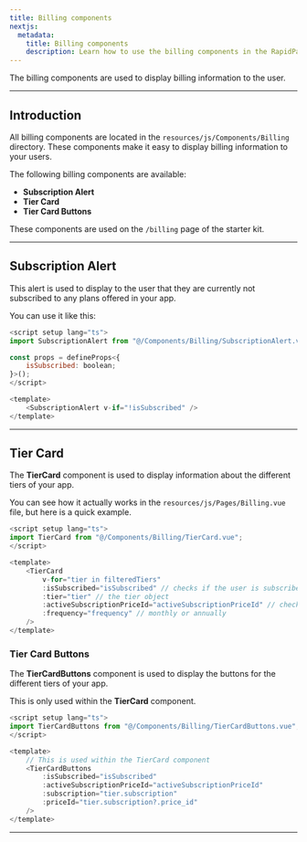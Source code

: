 ```yaml
---
title: Billing components
nextjs:
  metadata:
    title: Billing components
    description: Learn how to use the billing components in the RapidPage App Starter Kit.
---
```


The billing components are used to display billing information to the user.

---

## Introduction

All billing components are located in the `resources/js/Components/Billing` directory. These components make it easy to display billing information to your users.

The following billing components are available:

- **Subscription Alert**
- **Tier Card**
- **Tier Card Buttons**

These components are used on the `/billing` page of the starter kit.

---

## Subscription Alert

This alert is used to display to the user that they are currently not subscribed to any plans offered in your app.

You can use it like this:

```js
<script setup lang="ts">
import SubscriptionAlert from "@/Components/Billing/SubscriptionAlert.vue";

const props = defineProps<{
    isSubscribed: boolean;
}>();
</script>

<template>
    <SubscriptionAlert v-if="!isSubscribed" />
</template>
```

---

## Tier Card

The **TierCard** component is used to display information about the different tiers of your app.

You can see how it actually works in the `resources/js/Pages/Billing.vue` file, but here is a quick example.

```js
<script setup lang="ts">
import TierCard from "@/Components/Billing/TierCard.vue";
</script>

<template>
    <TierCard
        v-for="tier in filteredTiers"
        :isSubscribed="isSubscribed" // checks if the user is subscribed to this tier
        :tier="tier" // the tier object
        :activeSubscriptionPriceId="activeSubscriptionPriceId" // checks if the user is subscribed to this tier
        :frequency="frequency" // monthly or annually
    />
</template>
```

### Tier Card Buttons

The **TierCardButtons** component is used to display the buttons for the different tiers of your app.

This is only used within the **TierCard** component.

```js
<script setup lang="ts">
import TierCardButtons from "@/Components/Billing/TierCardButtons.vue";
</script>

<template>
    // This is used within the TierCard component
    <TierCardButtons
        :isSubscribed="isSubscribed"
        :activeSubscriptionPriceId="activeSubscriptionPriceId"
        :subscription="tier.subscription"
        :priceId="tier.subscription?.price_id"
    />
</template>
```

---
